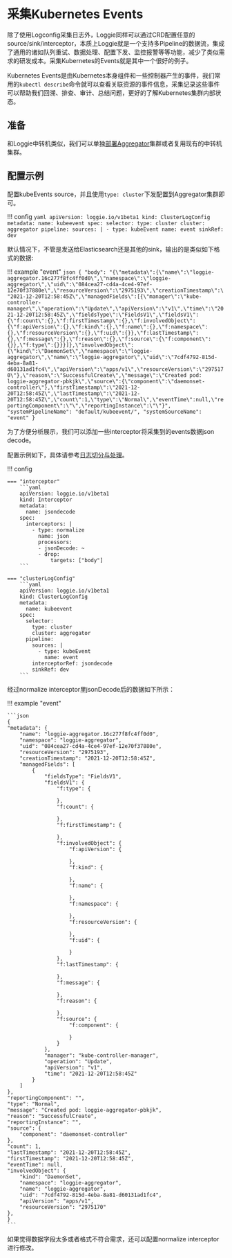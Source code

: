 # 采集Kubernetes Events

除了使用Logconfig采集日志外，Loggie同样可以通过CRD配置任意的source/sink/interceptor，本质上Loggie就是一个支持多Pipeline的数据流，集成了通用的诸如队列重试、数据处理、配置下发、监控报警等等功能，减少了类似需求的研发成本。采集Kubernetes的Events就是其中一个很好的例子。  

Kubernetes Events是由Kubernetes本身组件和一些控制器产生的事件，我们常用的`kubectl describe`命令就可以查看关联资源的事件信息，采集记录这些事件可以帮助我们回溯、排查、审计、总结问题，更好的了解Kubernetes集群内部状态。  

## 准备

和Loggie中转机类似，我们可以单独[部署Aggregator](../../getting-started/install/kubernetes.md#loggie-aggregator)集群或者复用现有的中转机集群。  

## 配置示例

配置kubeEvents source，并且使用`type: cluster`下发配置到Aggregator集群即可。  

!!! config
    ```yaml
    apiVersion: loggie.io/v1beta1
    kind: ClusterLogConfig
    metadata:
      name: kubeevent
    spec:
      selector:
        type: cluster
        cluster: aggregator
      pipeline:
        sources: |
          - type: kubeEvent
            name: event
        sinkRef: dev
    ```

默认情况下，不管是发送给Elasticsearch还是其他的sink，输出的是类似如下格式的数据:

!!! example "event"
    ```json
    {
    "body": "{\"metadata\":{\"name\":\"loggie-aggregator.16c277f8fc4ff0d0\",\"namespace\":\"loggie-aggregator\",\"uid\":\"084cea27-cd4a-4ce4-97ef-12e70f37880e\",\"resourceVersion\":\"2975193\",\"creationTimestamp\":\"2021-12-20T12:58:45Z\",\"managedFields\":[{\"manager\":\"kube-controller-manager\",\"operation\":\"Update\",\"apiVersion\":\"v1\",\"time\":\"2021-12-20T12:58:45Z\",\"fieldsType\":\"FieldsV1\",\"fieldsV1\":{\"f:count\":{},\"f:firstTimestamp\":{},\"f:involvedObject\":{\"f:apiVersion\":{},\"f:kind\":{},\"f:name\":{},\"f:namespace\":{},\"f:resourceVersion\":{},\"f:uid\":{}},\"f:lastTimestamp\":{},\"f:message\":{},\"f:reason\":{},\"f:source\":{\"f:component\":{}},\"f:type\":{}}}]},\"involvedObject\":{\"kind\":\"DaemonSet\",\"namespace\":\"loggie-aggregator\",\"name\":\"loggie-aggregator\",\"uid\":\"7cdf4792-815d-4eba-8a81-d60131ad1fc4\",\"apiVersion\":\"apps/v1\",\"resourceVersion\":\"2975170\"},\"reason\":\"SuccessfulCreate\",\"message\":\"Created pod: loggie-aggregator-pbkjk\",\"source\":{\"component\":\"daemonset-controller\"},\"firstTimestamp\":\"2021-12-20T12:58:45Z\",\"lastTimestamp\":\"2021-12-20T12:58:45Z\",\"count\":1,\"type\":\"Normal\",\"eventTime\":null,\"reportingComponent\":\"\",\"reportingInstance\":\"\"}",
    "systemPipelineName": "default/kubeevent/",
    "systemSourceName": "event"
    }
    ```

为了方便分析展示，我们可以添加一些interceptor将采集到的events数据json decode。  

配置示例如下，具体请参考[日志切分与处理](../../user-guide/best-practice/log-process.md)。

!!! config

    === "interceptor"
        ```yaml
        apiVersion: loggie.io/v1beta1
        kind: Interceptor
        metadata:
          name: jsondecode
        spec:
          interceptors: |
            - type: normalize
              name: json
              processors:
              - jsonDecode: ~
              - drop:
                  targets: ["body"]
        ```

    === "clusterLogConfig"
        ```yaml
        apiVersion: loggie.io/v1beta1
        kind: ClusterLogConfig
        metadata:
          name: kubeevent
        spec:
          selector:
            type: cluster
            cluster: aggregator
          pipeline:
            sources: |
              - type: kubeEvent
                name: event
            interceptorRef: jsondecode
            sinkRef: dev
        ```

经过normalize interceptor里jsonDecode后的数据如下所示：

!!! example "event"

    ```json
    {
    "metadata": {
        "name": "loggie-aggregator.16c277f8fc4ff0d0",
        "namespace": "loggie-aggregator",
        "uid": "084cea27-cd4a-4ce4-97ef-12e70f37880e",
        "resourceVersion": "2975193",
        "creationTimestamp": "2021-12-20T12:58:45Z",
        "managedFields": [
            {
                "fieldsType": "FieldsV1",
                "fieldsV1": {
                    "f:type": {

                    },
                    "f:count": {

                    },
                    "f:firstTimestamp": {

                    },
                    "f:involvedObject": {
                        "f:apiVersion": {

                        },
                        "f:kind": {

                        },
                        "f:name": {

                        },
                        "f:namespace": {

                        },
                        "f:resourceVersion": {

                        },
                        "f:uid": {

                        }
                    },
                    "f:lastTimestamp": {

                    },
                    "f:message": {

                    },
                    "f:reason": {

                    },
                    "f:source": {
                        "f:component": {

                        }
                    }
                },
                "manager": "kube-controller-manager",
                "operation": "Update",
                "apiVersion": "v1",
                "time": "2021-12-20T12:58:45Z"
            }
        ]
    },
    "reportingComponent": "",
    "type": "Normal",
    "message": "Created pod: loggie-aggregator-pbkjk",
    "reason": "SuccessfulCreate",
    "reportingInstance": "",
    "source": {
        "component": "daemonset-controller"
    },
    "count": 1,
    "lastTimestamp": "2021-12-20T12:58:45Z",
    "firstTimestamp": "2021-12-20T12:58:45Z",
    "eventTime": null,
    "involvedObject": {
        "kind": "DaemonSet",
        "namespace": "loggie-aggregator",
        "name": "loggie-aggregator",
        "uid": "7cdf4792-815d-4eba-8a81-d60131ad1fc4",
        "apiVersion": "apps/v1",
        "resourceVersion": "2975170"
    },
    }
    ```

如果觉得数据字段太多或者格式不符合需求，还可以配置normalize interceptor进行修改。  

